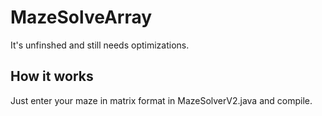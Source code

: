 # MazeSolveArray
It's unfinshed and still needs optimizations.
## How it works
Just enter your maze in matrix format in MazeSolverV2.java and compile.
